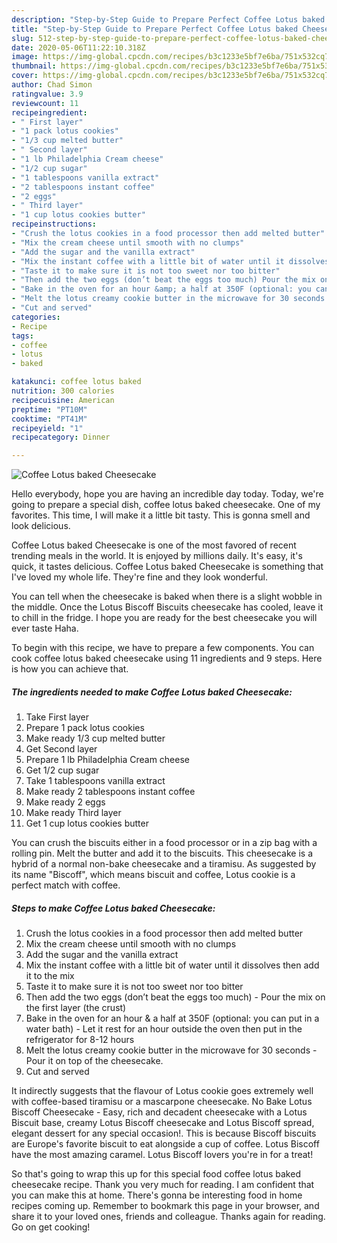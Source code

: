 ```yaml
---
description: "Step-by-Step Guide to Prepare Perfect Coffee Lotus baked Cheesecake"
title: "Step-by-Step Guide to Prepare Perfect Coffee Lotus baked Cheesecake"
slug: 512-step-by-step-guide-to-prepare-perfect-coffee-lotus-baked-cheesecake
date: 2020-05-06T11:22:10.318Z
image: https://img-global.cpcdn.com/recipes/b3c1233e5bf7e6ba/751x532cq70/coffee-lotus-baked-cheesecake-recipe-main-photo.jpg
thumbnail: https://img-global.cpcdn.com/recipes/b3c1233e5bf7e6ba/751x532cq70/coffee-lotus-baked-cheesecake-recipe-main-photo.jpg
cover: https://img-global.cpcdn.com/recipes/b3c1233e5bf7e6ba/751x532cq70/coffee-lotus-baked-cheesecake-recipe-main-photo.jpg
author: Chad Simon
ratingvalue: 3.9
reviewcount: 11
recipeingredient:
- " First layer"
- "1 pack lotus cookies"
- "1/3 cup melted butter"
- " Second layer"
- "1 lb Philadelphia Cream cheese"
- "1/2 cup sugar"
- "1 tablespoons vanilla extract"
- "2 tablespoons instant coffee"
- "2 eggs"
- " Third layer"
- "1 cup lotus cookies butter"
recipeinstructions:
- "Crush the lotus cookies in a food processor then add melted butter"
- "Mix the cream cheese until smooth with no clumps"
- "Add the sugar and the vanilla extract"
- "Mix the instant coffee with a little bit of water until it dissolves then add it to the mix"
- "Taste it to make sure it is not too sweet nor too bitter"
- "Then add the two eggs (don’t beat the eggs too much) Pour the mix on the first layer (the crust)"
- "Bake in the oven for an hour &amp; a half at 350F (optional: you can put in a water bath) Let it rest for an hour outside the oven then put in the refrigerator for 8-12 hours"
- "Melt the lotus creamy cookie butter in the microwave for 30 seconds Pour it on top of the cheesecake."
- "Cut and served"
categories:
- Recipe
tags:
- coffee
- lotus
- baked

katakunci: coffee lotus baked 
nutrition: 300 calories
recipecuisine: American
preptime: "PT10M"
cooktime: "PT41M"
recipeyield: "1"
recipecategory: Dinner

---
```



![Coffee Lotus baked Cheesecake](https://img-global.cpcdn.com/recipes/b3c1233e5bf7e6ba/751x532cq70/coffee-lotus-baked-cheesecake-recipe-main-photo.jpg)

Hello everybody, hope you are having an incredible day today. Today, we're going to prepare a special dish, coffee lotus baked cheesecake. One of my favorites. This time, I will make it a little bit tasty. This is gonna smell and look delicious.

Coffee Lotus baked Cheesecake is one of the most favored of recent trending meals in the world. It is enjoyed by millions daily. It's easy, it's quick, it tastes delicious. Coffee Lotus baked Cheesecake is something that I've loved my whole life. They're fine and they look wonderful.

You can tell when the cheesecake is baked when there is a slight wobble in the middle. Once the Lotus Biscoff Biscuits cheesecake has cooled, leave it to chill in the fridge. I hope you are ready for the best cheesecake you will ever taste Haha.


To begin with this recipe, we have to prepare a few components. You can cook coffee lotus baked cheesecake using 11 ingredients and 9 steps. Here is how you can achieve that.

<!--inarticleads1-->

##### The ingredients needed to make Coffee Lotus baked Cheesecake:

1. Take  First layer
1. Prepare 1 pack lotus cookies
1. Make ready 1/3 cup melted butter
1. Get  Second layer
1. Prepare 1 lb Philadelphia Cream cheese
1. Get 1/2 cup sugar
1. Take 1 tablespoons vanilla extract
1. Make ready 2 tablespoons instant coffee
1. Make ready 2 eggs
1. Make ready  Third layer
1. Get 1 cup lotus cookies butter


You can crush the biscuits either in a food processor or in a zip bag with a rolling pin. Melt the butter and add it to the biscuits. This cheesecake is a hybrid of a normal non-bake cheesecake and a tiramisu. As suggested by its name &#34;Biscoff&#34;, which means biscuit and coffee, Lotus cookie is a perfect match with coffee. 

<!--inarticleads2-->

##### Steps to make Coffee Lotus baked Cheesecake:

1. Crush the lotus cookies in a food processor then add melted butter
1. Mix the cream cheese until smooth with no clumps
1. Add the sugar and the vanilla extract
1. Mix the instant coffee with a little bit of water until it dissolves then add it to the mix
1. Taste it to make sure it is not too sweet nor too bitter
1. Then add the two eggs (don’t beat the eggs too much) - Pour the mix on the first layer (the crust)
1. Bake in the oven for an hour &amp; a half at 350F (optional: you can put in a water bath) - Let it rest for an hour outside the oven then put in the refrigerator for 8-12 hours
1. Melt the lotus creamy cookie butter in the microwave for 30 seconds - Pour it on top of the cheesecake.
1. Cut and served


It indirectly suggests that the flavour of Lotus cookie goes extremely well with coffee-based tiramisu or a mascarpone cheesecake. No Bake Lotus Biscoff Cheesecake - Easy, rich and decadent cheesecake with a Lotus Biscuit base, creamy Lotus Biscoff cheesecake and Lotus Biscoff spread, elegant dessert for any special occasion!. This is because Biscoff biscuits are Europe&#39;s favorite biscuit to eat alongside a cup of coffee. Lotus Biscoff have the most amazing caramel. Lotus Biscoff lovers you&#39;re in for a treat! 

So that's going to wrap this up for this special food coffee lotus baked cheesecake recipe. Thank you very much for reading. I am confident that you can make this at home. There's gonna be interesting food in home recipes coming up. Remember to bookmark this page in your browser, and share it to your loved ones, friends and colleague. Thanks again for reading. Go on get cooking!
